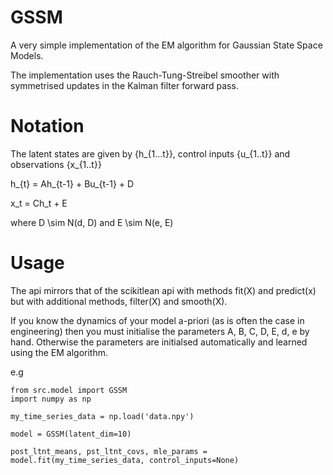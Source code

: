 # GSSM

A very simple implementation of the EM algorithm for Gaussian State Space Models.

The implementation uses the Rauch-Tung-Streibel smoother with symmetrised updates in the Kalman filter
forward pass.

# Notation

The latent states are given by {h_{1...t}}, control inputs {u_{1..t}} and observations {x_{1..t}}

h_{t} = Ah_{t-1} + Bu_{t-1} + D

x_t = Ch_t + E

where D \sim N(d, D) and E \sim N(e, E)

# Usage

The api mirrors that of the scikitlean api with methods fit(X) and predict(x) but with additional
methods, filter(X) and smooth(X).

If you know the dynamics of your model a-priori (as is often the case in engineering) then you
must initialise the parameters A, B, C, D, E, d, e by hand. Otherwise the parameters are initialsed
automatically and learned using the EM algorithm.

e.g 

```
from src.model import GSSM
import numpy as np

my_time_series_data = np.load('data.npy')

model = GSSM(latent_dim=10)

post_ltnt_means, pst_ltnt_covs, mle_params = model.fit(my_time_series_data, control_inputs=None)

```


 
